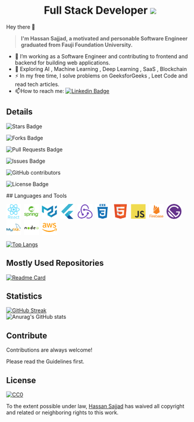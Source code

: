 <h1  align="center">Full Stack Developer  <a  href="https://twitter.com/@hassan032001">
<img src="https://img.icons8.com/external-tal-revivo-color-tal-revivo/24/null/external-twitter-an-american-online-news-and-social-networking-service-logo-color-tal-revivo.png" />
</a></h1>

Hey there 👋



> **I'm Hassan Sajjad, a motivated and personable Software Engineer graduated from Fauji Foundation University.**


- :telescope: I’m working as a Software Engineer and contributing to frontend and backend for building web applications.
- :seedling: Exploring  AI , Machine Learning , Deep Learning , SaaS , Blockchain
- :zap: In my free time, I solve problems on GeeksforGeeks , Leet Code and read tech articles.
- :mailbox:How to reach me: [![Linkedin Badge](https://img.shields.io/badge/-LinkedIN-blue?style=plastic&logo=Linkedin&logoColor=white)](https://www.linkedin.com/in/hassan-s-881607224/)




## Details
<div>

<img  src="https://img.shields.io/github/stars/abhisheknaiidu/awesome-github-profile-readme"  alt="Stars Badge"/>&nbsp;


<img  src="https://img.shields.io/github/forks/abhisheknaiidu/awesome-github-profile-readme"  alt="Forks Badge"/>&nbsp;


<img  src="https://img.shields.io/github/issues-pr/abhisheknaiidu/awesome-github-profile-readme"  alt="Pull Requests Badge"/>&nbsp;


<img  src="https://img.shields.io/github/issues/abhisheknaiidu/awesome-github-profile-readme"  alt="Issues Badge"/>&nbsp;


<img  alt="GitHub contributors"  src="https://img.shields.io/github/contributors/abhisheknaiidu/awesome-github-profile-readme?color=2b9348">&nbsp;


<img  src="https://img.shields.io/github/license/abhisheknaiidu/awesome-github-profile-readme?color=2b9348"  alt="License Badge"/>&nbsp;

</div>
## Languages and Tools
<br/>
<div>

  <img src="https://github.com/devicons/devicon/blob/master/icons/react/react-original-wordmark.svg" title="React" alt="React" width="40" height="40"/>&nbsp;
  <img src="https://github.com/devicons/devicon/blob/master/icons/spring/spring-original-wordmark.svg" title="Spring" alt="Spring" width="40" height="40"/>&nbsp;
  <img src="https://github.com/devicons/devicon/blob/master/icons/materialui/materialui-original.svg" title="Material UI" alt="Material UI" width="40" height="40"/>&nbsp;
  <img src="https://github.com/devicons/devicon/blob/master/icons/flutter/flutter-original.svg" title="Flutter" alt="Flutter" width="40" height="40"/>&nbsp;
  <img src="https://github.com/devicons/devicon/blob/master/icons/redux/redux-original.svg" title="Redux" alt="Redux " width="40" height="40"/>&nbsp;
  <img src="https://github.com/devicons/devicon/blob/master/icons/css3/css3-plain-wordmark.svg"  title="CSS3" alt="CSS" width="40" height="40"/>&nbsp;
  <img src="https://github.com/devicons/devicon/blob/master/icons/html5/html5-original.svg" title="HTML5" alt="HTML" width="40" height="40"/>&nbsp;
  <img src="https://github.com/devicons/devicon/blob/master/icons/javascript/javascript-original.svg" title="JavaScript" alt="JavaScript" width="40" height="40"/>&nbsp;
  <img src="https://github.com/devicons/devicon/blob/master/icons/firebase/firebase-plain-wordmark.svg" title="Firebase" alt="Firebase" width="40" height="40"/>&nbsp;
  <img src="https://github.com/devicons/devicon/blob/master/icons/gatsby/gatsby-original.svg" title="Gatsby"  alt="Gatsby" width="40" height="40"/>&nbsp;
  <img src="https://github.com/devicons/devicon/blob/master/icons/mysql/mysql-original-wordmark.svg" title="MySQL"  alt="MySQL" width="40" height="40"/>&nbsp;
  <img src="https://github.com/devicons/devicon/blob/master/icons/nodejs/nodejs-original-wordmark.svg" title="NodeJS" alt="NodeJS" width="40" height="40"/>&nbsp;
  <img src="https://github.com/devicons/devicon/blob/master/icons/amazonwebservices/amazonwebservices-plain-wordmark.svg" title="AWS" alt="AWS" width="40" height="40"/>&nbsp;

</div>

[![Top Langs](https://github-readme-stats.vercel.app/api/top-langs/?username=anuraghazra&layout=compact)](https://github.com/anuraghazra/github-readme-stats)
<br/>
## Mostly Used Repositories

[![Readme Card](https://github-readme-stats.vercel.app/api/pin/?username=hassansajjad123&repo=SaloonApp&show_owner=true)](https://github.com/anuraghazra/hassan)


## Statistics

[![GitHub Streak](https://github-readme-streak-stats.herokuapp.com?user=hassansajjad123&theme=radical)](https://git.io/streak-stats)
<br/>
![Anurag's GitHub stats](https://github-readme-stats.vercel.app/api?username=Hassansajjad&show_icons=true&theme=dracula)



## Contribute

  

Contributions are always welcome!

Please read the Guidelines first.



## License

  

[![CC0](https://licensebuttons.net/p/zero/1.0/88x31.png)](https://creativecommons.org)

  

To the extent possible under law, [Hassan Sajjad](https://www.linkedin.com/in/hassan-s-881607224/) has waived all copyright and related or neighboring rights to this work.
